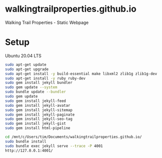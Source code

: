 # walkingtrailproperties.github.io
Walking Trail Properties - Static Webpage 

# Setup

Ubuntu 20.04 LTS

```bash
sudo apt-get update
sudo apt-get upgrade
sudo apt-get install -y build-essential make libxml2 zlib1g zlib1g-dev
sudo apt-get install -y ruby ruby-dev
sudo gem install jekyll bundler
sudo gem update --system
sudo bundle update --bundler
sudo gem update
sudo gem install jekyll-feed
sudo gem install jekyll-avatar
sudo gem install jekyll-sitemap
sudo gem install jekyll-paginate
sudo gem install jekyll-seo-tag
sudo gem install jekyll-gist
sudo gem install html-pipeline

cd /mnt/c/Users/tim/Documents/walkingtrailproperties.github.io/
sudo bundle install
sudo bundle exec jekyll serve --trace -P 4001
http://127.0.0.1:4001/
```